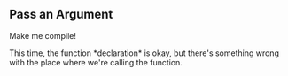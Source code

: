 ## Pass an Argument

Make me compile!

<div class="hint">
  This time, the function *declaration* is okay, but there's something wrong with the place where we're calling the function.
</div>
